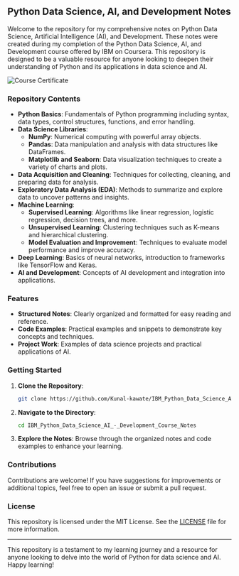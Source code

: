 ## Python Data Science, AI, and Development Notes

Welcome to the repository for my comprehensive notes on Python Data Science, Artificial Intelligence (AI), and Development. These notes were created during my completion of the Python Data Science, AI, and Development course offered by IBM on Coursera. This repository is designed to be a valuable resource for anyone looking to deepen their understanding of Python and its applications in data science and AI.

![Course Certificate](https://github.com/Kunal-kawate/IBM_Python_Data_Science_AI_Development_Course_Notes/blob/main/Certificate/Course%20Certificate.jpg)

### Repository Contents

- **Python Basics**: Fundamentals of Python programming including syntax, data types, control structures, functions, and error handling.
- **Data Science Libraries**:
  - **NumPy**: Numerical computing with powerful array objects.
  - **Pandas**: Data manipulation and analysis with data structures like DataFrames.
  - **Matplotlib and Seaborn**: Data visualization techniques to create a variety of charts and plots.
- **Data Acquisition and Cleaning**: Techniques for collecting, cleaning, and preparing data for analysis.
- **Exploratory Data Analysis (EDA)**: Methods to summarize and explore data to uncover patterns and insights.
- **Machine Learning**:
  - **Supervised Learning**: Algorithms like linear regression, logistic regression, decision trees, and more.
  - **Unsupervised Learning**: Clustering techniques such as K-means and hierarchical clustering.
  - **Model Evaluation and Improvement**: Techniques to evaluate model performance and improve accuracy.
- **Deep Learning**: Basics of neural networks, introduction to frameworks like TensorFlow and Keras.
- **AI and Development**: Concepts of AI development and integration into applications.

### Features

- **Structured Notes**: Clearly organized and formatted for easy reading and reference.
- **Code Examples**: Practical examples and snippets to demonstrate key concepts and techniques.
- **Project Work**: Examples of data science projects and practical applications of AI.

### Getting Started

1. **Clone the Repository**:
   ```sh
   git clone https://github.com/Kunal-kawate/IBM_Python_Data_Science_AI_-_Development_Course_Notes.git
   ```
2. **Navigate to the Directory**:
   ```sh
   cd IBM_Python_Data_Science_AI_-_Development_Course_Notes
   ```
3. **Explore the Notes**: Browse through the organized notes and code examples to enhance your learning.

### Contributions

Contributions are welcome! If you have suggestions for improvements or additional topics, feel free to open an issue or submit a pull request.

### License

This repository is licensed under the MIT License. See the [LICENSE](LICENSE) file for more information.

---

This repository is a testament to my learning journey and a resource for anyone looking to delve into the world of Python for data science and AI. Happy learning!
